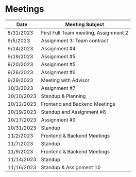 # Meetings
| Date | Meeting Subject |
| ----------- | ----------- |
| 8/31/2023 | First Full Team meeting, Assignment 2 |
| 9/5/2023 | Assignment 3: Team contract |
| 9/14/2023 | Assignment #4 |
| 9/19/2023 | Assignment #5 |
| 9/20/2023 | Assignment #5 |
| 9/26/2023 | Assignment #6 |
| 9/29/2023 | Meeting with Advisor |
| 10/3/2023 | Assignment #7 |
| 10/10/2023 | Standup & Planning |
| 10/12/2023 | Frontend and Backend Meetings |
| 10/19/2023 | Standup and Assignment #8 |
| 10/17/2023 | Assignment #9 |
| 10/31/2023 | Standup |
| 11/2/2023 | Frontend & Backend Meetings |
| 11/7/2023 | Standup |
| 11/9/2023 | Frontend & Backend Meetings |
| 11/14/2023 | Standup |
| 11/16/2023 | Standup & Assignment 10 |
